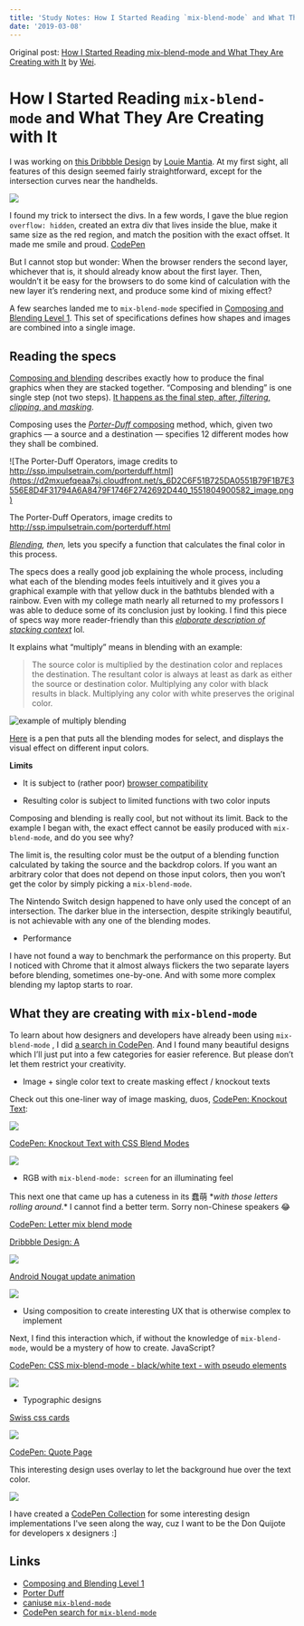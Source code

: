 ```yaml
---
title: 'Study Notes: How I Started Reading `mix-blend-mode` and What They Are Creating with It'
date: '2019-03-08'
---
```


Original post: [How I Started Reading mix-blend-mode and What They Are Creating with It](https://dev.wgao19.cc/2019-03-08__mix-blend-mode/) by [Wei](http://wgao19.cc).

# How I Started Reading `mix-blend-mode` and What They Are Creating with It

I was working on [this Dribbble Design](https://dribbble.com/shots/3348456-Nintendo-Switch) by [Louie Mantia](https://dribbble.com/mantia). At my first sight, all features of this design seemed fairly straightforward, except for the intersection curves near the handhelds.

![](https://d2mxuefqeaa7sj.cloudfront.net/s_6D2C6F51B725DA0551B79F1B7E3556E8D4F31794A6A8479F1746F2742692D440_1551802222782_image.png)

I found my trick to intersect the divs. In a few words, I gave the blue region `overflow: hidden`, created an extra div that lives inside the blue, make it same size as the red region, and match the position with the exact offset. It made me smile and proud. [CodePen](https://codepen.io/wgao19/pen/vvZoQW)

But I cannot stop but wonder: When the browser renders the second layer, whichever that is, it should already know about the first layer. Then, wouldn’t it be easy for the browsers to do some kind of calculation with the new layer it’s rendering next, and produce some kind of mixing effect?

A few searches landed me to `mix-blend-mode` specified in [Composing and Blending Level 1](https://drafts.fxtf.org/compositing-1/#canvascompositingandblending). This set of specifications defines how shapes and images are combined into a single image.

## Reading the specs

[Composing and blending](https://drafts.fxtf.org/compositing-1) describes exactly how to produce the final graphics when they are stacked together. “Composing and blending” is one single step (not two steps). [It happens as the final step, after, _filtering_, _clipping_, and _masking_](https://drafts.fxtf.org/compositing-1/#compositingandblendingorder).

Composing uses the [_Porter-Duff_ composing](https://drafts.fxtf.org/compositing-1/#advancedcompositing) method, which, given two graphics — a source and a destination — specifies 12 different modes how they shall be combined.

![The Porter-Duff Operators, image credits to http://ssp.impulsetrain.com/porterduff.html](https://d2mxuefqeaa7sj.cloudfront.net/s_6D2C6F51B725DA0551B79F1B7E3556E8D4F31794A6A8479F1746F2742692D440_1551804900582_image.png)

The Porter-Duff Operators, image credits to http://ssp.impulsetrain.com/porterduff.html

[_Blending_](https://drafts.fxtf.org/compositing-1/#blending)_, then,_ lets you specify a function that calculates the final color in this process.

The specs does a really good job explaining the whole process, including what each of the blending modes feels intuitively and it gives you a graphical example with that yellow duck in the bathtubs blended with a rainbow. Even with my college math nearly all returned to my professors I was able to deduce some of its conclusion just by looking. I find this piece of specs way more reader-friendly than this [_elaborate description of stacking context_](https://www.w3.org/TR/CSS2/zindex.html) lol.

It explains what “multiply” means in blending with an example:

> The source color is multiplied by the destination color and replaces the destination.
> The resultant color is always at least as dark as either the source or destination color. Multiplying any color with black results in black. Multiplying any color with white preserves the original color.

![example of multiply blending](https://drafts.fxtf.org/compositing-1/examples/multiply.png)

[Here](https://codepen.io/careecodes/pen/AXPaWY) is a pen that puts all the blending modes for select, and displays the visual effect on different input colors.

**Limits**

- It is subject to (rather poor) [browser compatibility](https://caniuse.com/#search=mix-blend-mode)

- Resulting color is subject to limited functions with two color inputs

Composing and blending is really cool, but not without its limit. Back to the example I began with, the exact effect cannot be easily produced with `mix-blend-mode`, and do you see why?

The limit is, the resulting color must be the output of a blending function calculated by taking the source and the backdrop colors. If you want an arbitrary color that does not depend on those input colors, then you won’t get the color by simply picking a `mix-blend-mode`.

The Nintendo Switch design happened to have only used the concept of an intersection. The darker blue in the intersection, despite strikingly beautiful, is not achievable with any one of the blending modes.

- Performance

I have not found a way to benchmark the performance on this property. But I noticed with Chrome that it almost always flickers the two separate layers before blending, sometimes one-by-one. And with some more complex blending my laptop starts to roar.

## What they are creating with `mix-blend-mode`

To learn about how designers and developers have already been using `mix-blend-mode` , I did [a search in CodePen](https://codepen.io/search/pens?q=mix-blend-mode&page=1&order=popularity&depth=everything). And I found many beautiful designs which I’ll just put into a few categories for easier reference. But please don’t let them restrict your creativity.

- Image + single color text to create masking effect / knockout texts

Check out this one-liner way of image masking, duos, [CodePen: Knockout Text](https://codepen.io/thebabydino/pen/qONMLv):

![](https://i.imgur.com/M6ixQpz.png)

[CodePen: Knockout Text with CSS Blend Modes](https://codepen.io/stacy/pen/gLmQPY)

![](https://i.imgur.com/uwX8nbO.png)

- RGB with `mix-blend-mode: screen` for an illuminating feel

This next one that came up has a cuteness in its 蠢萌 \*_with those letters rolling around_.\* I cannot find a better term. Sorry non-Chinese speakers 😂

[CodePen: Letter mix blend mode](https://codepen.io/electerious/pen/pbBoqm)

[Dribbble Design: A](https://dribbble.com/shots/2903238-A)

![](https://cdn.dribbble.com/users/766394/screenshots/2903238/a.gif)

[Android Nougat update animation](https://codepen.io/stevn/pen/kXyKjQ)

![](https://i.imgur.com/d9dEPSu.png)

- Using composition to create interesting UX that is otherwise complex to implement

Next, I find this interaction which, if without the knowledge of `mix-blend-mode`, would be a mystery of how to create. JavaScript?

[CodePen: CSS mix-blend-mode - black/white text - with pseudo elements](https://codepen.io/maddesigns/pen/dpGVGw)

![](https://i.imgur.com/pwlJYFu.png)

- Typographic designs

[Swiss css cards](https://codepen.io/keukenrolletje/pen/YqdowX)

![](https://i.imgur.com/LMI3gqM.png)

[CodePen: Quote Page](https://codepen.io/hollyos/pen/yzPrMo)

This interesting design uses overlay to let the background hue over the text color.

![](https://i.imgur.com/Zwlezt1.png)

I have created a [CodePen Collection](https://codepen.io/collection/DkwvRw/) for some interesting design implementations I've seen along the way, cuz I want to be the Don Quijote for developers x designers :]

## Links

- [Composing and Blending Level 1](https://drafts.fxtf.org/compositing-1/)
- [Porter Duff](http://ssp.impulsetrain.com/porterduff.html)
- [caniuse `mix-blend-mode`](https://caniuse.com/#search=mix-blend-mode)
- [CodePen search for `mix-blend-mode`](https://codepen.io/search/pens?q=mix-blend-mode&page=1&order=popularity&depth=everything)
